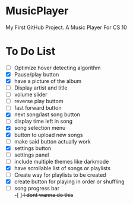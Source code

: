 # MusicPlayer
My First GitHub Project. A Music Player For CS 10

# To Do List
-[ ] Optimize hover detecting algorithm<br>
-[X] Pause/play button<br>
-[X] have a picture of the album<br>
-[ ] Display artist and title<br>
-[ ] volume slider <br>
-[ ] reverse play buttom <br>
-[ ] fast forward button <br>
-[X] next song/last song button <br>
-[ ] display time left in song <br>
-[X] song selection menu <br>
-[X] button to upload new songs <br>
-[ ] make said button actually work
-[X] settings button <br>
-[ ] settings panel <br>
-[ ] include multiple themes like darkmode <br>
-[X] have scrollable list of songs or playlists <br>
-[ ] Create way for playlists to be created <br>
-[X] create button for playing in order or shuffling <br>
-[ ] song progress bar <br>
-[ ]<del> I dont wanna do this</del>
